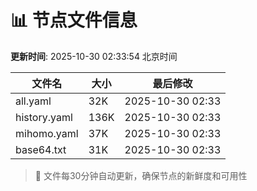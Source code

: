 # 📊 节点文件信息

**更新时间**: 2025-10-30 02:33:54 北京时间

| 文件名 | 大小 | 最后修改 |
|--------|------|----------|
| all.yaml | 32K | 2025-10-30 02:33 |
| history.yaml | 136K | 2025-10-30 02:33 |
| mihomo.yaml | 37K | 2025-10-30 02:33 |
| base64.txt | 31K | 2025-10-30 02:33 |

> 🔄 文件每30分钟自动更新，确保节点的新鲜度和可用性
